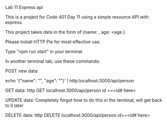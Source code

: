 Lab 11 Express api

This is a project for Code 401 Day 11 using a simple resource API with express.

This project takes data in the form of {name: <name>, age: <age.}

Please install HTTP Pie for most effective use.

Type "npm run start" in your terminal.

In another terminal tab, use these commands:

POST new data:

echo '{"name": "<name>", "age": "<age>"}' | http:localhost:3000/api/person

GET data:
http GET localhost:3000/api/person id ==<id# here>

UPDATE data:
Completely forgot how to do this in the terminal, will get back to it later

DELETE data:
http DELETE localhost:3000/api/person id==<id# here>
